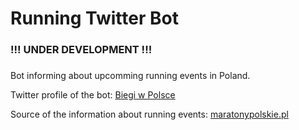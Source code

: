 # Running Twitter Bot 
### !!! UNDER DEVELOPMENT !!!
###

Bot informing about upcomming running events in Poland.

Twitter profile of the bot: [Biegi w Polsce](https://twitter.com/biegi_w_pl)

Source of the information about running events: [maratonypolskie.pl](https://www.maratonypolskie.pl/mp_index.php?dzial=3&action=1&grp=13&trgr=1&bieganie)
